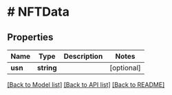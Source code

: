 # # NFTData

## Properties

Name | Type | Description | Notes
------------ | ------------- | ------------- | -------------
**usn** | **string** |  | [optional]

[[Back to Model list]](../../README.md#models) [[Back to API list]](../../README.md#endpoints) [[Back to README]](../../README.md)
